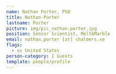 ```yaml
---
name: Nathan Porter, PhD
title: Nathan-Porter
lastname: Porter
picture: img/pic_nathan-porter.jpg
position: Senior Scientist, Melt&Marble
email: nathan.porter [at] chalmers.se
flags:
  - us United States
person-category: I Guests
template: people/profile
---
```

